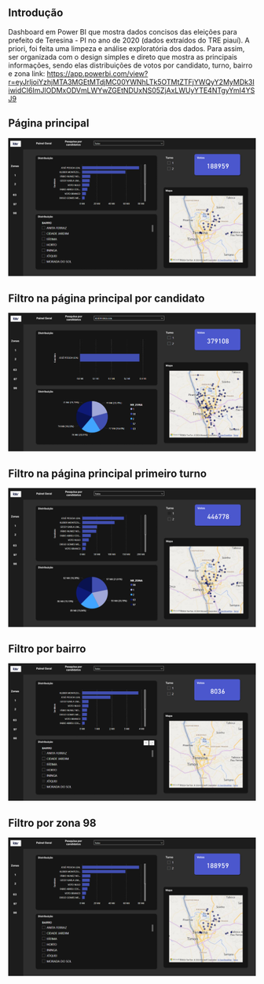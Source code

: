 ## Introdução
Dashboard em Power BI que mostra dados concisos das eleições para prefeito de Teresina - PI
no ano de 2020 (dados extraídos do TRE piauí). A priori, foi feita uma limpeza e análise
exploratória dos dados. Para assim, ser organizada com o design simples e direto que mostra
as principais informações, sendo elas distribuições de votos por candidato, turno, bairro e
zona
link: https://app.powerbi.com/view?r=eyJrIjoiYzhjMTA3MGEtMTdjMC00YWNhLTk5OTMtZTFjYWQyY2MyMDk3IiwidCI6ImJlODMxODVmLWYwZGEtNDUxNS05ZjAxLWUyYTE4NTgyYmI4YSJ9

## Página principal
![principal](img/Captura%20de%20tela%202024-07-10%20143208.png)

## Filtro na página principal por candidato
![porcandidato](img/Captura%20de%20tela%202024-07-10%20144701.png)

## Filtro na página principal primeiro turno 
![primeiroturno](img/Captura%20de%20tela%202024-07-10%20143531.png)

## Filtro por bairro
![porbairro](img/Captura%20de%20tela%202024-07-10%20144900.png)

## Filtro por zona 98
![zona98](img/Captura%20de%20tela%202024-07-10%20143411.png)





